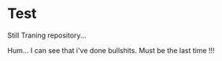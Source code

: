# Test

Still Traning repository...

Hum... I can see that i've done bullshits. Must be the last time !!!